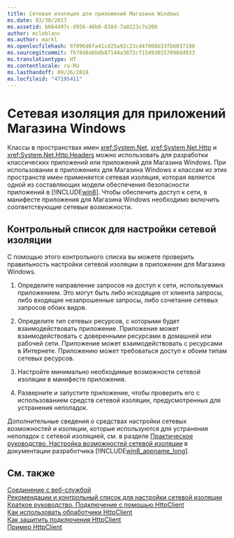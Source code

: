 ```yaml
---
title: Сетевая изоляция для приложений Магазина Windows
ms.date: 03/30/2017
ms.assetid: b064497c-d956-46b8-838d-7a0223c7e200
author: mcleblanc
ms.author: markl
ms.openlocfilehash: 97096d6fa41cd25a92c23cd47008b33fb6037190
ms.sourcegitcommit: fb78d8abbdb87144a3872cf154930157090dd933
ms.translationtype: HT
ms.contentlocale: ru-RU
ms.lasthandoff: 09/26/2018
ms.locfileid: "47195411"
---
```

# <a name="network-isolation-for-windows-store-apps"></a>Сетевая изоляция для приложений Магазина Windows
Классы в пространствах имен <xref:System.Net>, <xref:System.Net.Http> и <xref:System.Net.Http.Headers> можно использовать для разработки классических приложений или приложений для Магазина Windows. При использовании в приложениях для Магазина Windows к классам из этих пространств имен применяется сетевая изоляция, которая является одной из составляющих модели обеспечения безопасности приложений в [!INCLUDE[win8](../../../includes/win8-md.md)]. Чтобы обеспечить доступ к сети, в манифесте приложения для Магазина Windows необходимо включить соответствующие сетевые возможности.  
  
## <a name="checklist-for-network-isolation"></a>Контрольный список для настройки сетевой изоляции  
 С помощью этого контрольного списка вы можете проверить правильность настройки сетевой изоляции в приложении для Магазина Windows.  
  
1.  Определите направление запросов на доступ к сети, используемых приложением. Это могут быть либо исходящие от клиента запросы, либо входящие незапрошенные запросы, либо сочетание сетевых запросов обоих видов.  
  
2.  Определите тип сетевых ресурсов, с которыми будет взаимодействовать приложение. Приложение может взаимодействовать с доверенными ресурсами в домашней или рабочей сети. Приложение может взаимодействовать с ресурсами в Интернете. Приложению может требоваться доступ к обоим типам сетевых ресурсов.  
  
3.  Настройте минимально необходимые возможности сетевой изоляции в манифесте приложения.  
  
4.  Разверните и запустите приложение, чтобы проверить его с использованием средств сетевой изоляции, предусмотренных для устранения неполадок.  
  
 Дополнительные сведения о средствах настройки сетевых возможностей и изоляции, которые используются для устранения неполадок с сетевой изоляцией, см. в разделе [Практическое руководство. Настройка возможностей сетевой изоляции](https://go.microsoft.com/fwlink/?LinkID=228265) в документации разработчика [!INCLUDE[win8_appname_long](../../../includes/win8-appname-long-md.md)].  
  
## <a name="see-also"></a>См. также  
 [Соединение с веб-службой](https://go.microsoft.com/fwlink/?LinkID=245696)  
 [Рекомендации и контрольный список для настройки сетевой изоляции](https://go.microsoft.com/fwlink/?LinkID=228265)  
 [Краткое руководство. Подключение с помощью HttpClient](https://go.microsoft.com/fwlink/?LinkId=245697)  
 [Как использовать обработчики HttpClient](https://go.microsoft.com/fwlink/?LinkId=245699)  
 [Как защитить подключения HttpClient](https://go.microsoft.com/fwlink/?LinkId=245698)  
 [Пример HttpClient](https://go.microsoft.com/fwlink/?LinkId=242550)
